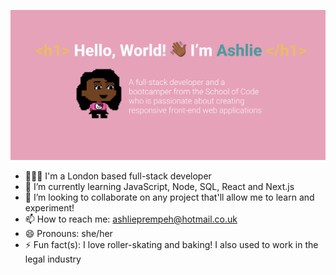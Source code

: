 ![](banner/github-banner.jpg)

- 💁🏾‍♀️ I'm a London based full-stack developer
- 🌱 I’m currently learning JavaScript, Node, SQL, React and Next.js
- 👯 I’m looking to collaborate on any project that'll allow me to learn and experiment!
- 📫 How to reach me: ashlieprempeh@hotmail.co.uk
- 😄 Pronouns: she/her
- ⚡ Fun fact(s): I love roller-skating and baking! I also used to work in the legal industry

<!--
**ashliecodes/ashliecodes** is a ✨ _special_ ✨ repository because its `README.md` (this file) appears on your GitHub profile.

Here are some ideas to get you started:

- 🔭 I’m currently working on ...
- 🌱 I’m currently learning JavaScript, React and Next.js
- 👯 I’m looking to collaborate on ...
- 🤔 I’m looking for help with ...
- 💬 Ask me about ...
- 📫 How to reach me: ...
- 😄 Pronouns: She/her
- ⚡ Fun fact: I love roller-skating and baking!
-->
